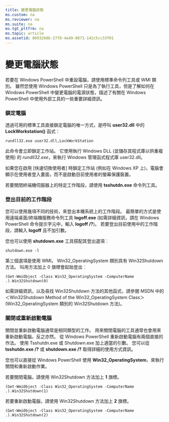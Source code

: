 ```yaml
---
title: 變更電腦狀態
ms.custom: na
ms.reviewer: na
ms.suite: na
ms.tgt_pltfrm: na
ms.topic: article
ms.assetid: 8093268b-27f8-4a49-8871-142c5cc33f01
---
```

# 變更電腦狀態
若要在 Windows PowerShell 中重設電腦，請使用標準命令列工具或 WMI 類別。 雖然您使用 Windows PowerShell 只是為了執行工具，但是了解如何在 Windows PowerShell 中變更電腦的電源狀態，描述了有關在 Windows PowerShell 中使用外部工具的一些重要詳細資訊。

### 鎖定電腦
透過可用的標準工具直接鎖定電腦的唯一方式，是呼叫 **user32.dll** 中的 **LockWorkstation()** 函式：

```
rundll32.exe user32.dll,LockWorkStation
```

此命令會立即鎖定工作站。 它使用執行 Windows DLL (並儲存其程式庫以供重複使用) 的 *rundll32.exe*，來執行 Windows 管理函式程式庫 user32.dll。

如果您在啟用 [快速切換使用者] 時鎖定工作站 (例如在 Windows XP 上)，電腦會顯示在使用者登入畫面，而不是啟動目前使用者的螢幕保護裝置。

若要關閉終端機伺服器上的特定工作階段，請使用 **tsshutdn.exe** 命令列工具。

### 登出目前的工作階段
您可以使用幾項不同的技術，來登出本機系統上的工作階段。 最簡單的方式是使用遠端桌面/終端機服務命令列工具 **logoff.exe** (如需詳細資訊，請在 Windows PowerShell 命令提示字元中，輸入 **logoff /?**)。 若要登出目前使用中的工作階段，請輸入 **logoff** 且不加引數。

您也可以使用 **shutdown.exe** 工具搭配其登出選項︰

```
shutdown.exe -l
```

第三個選項是使用 WMI。 Win32_OperatingSystem 類別具有 Win32Shutdown 方法。 叫用方法加上 0 旗標會起始登出︰

```
(Get-WmiObject -Class Win32_OperatingSystem -ComputerName .).Win32Shutdown(0)
```

如需詳細資訊，以及尋找 Win32Shutdown 方法的其他函式，請參閱 MSDN 中的＜Win32Shutdown Method of the Win32_OperatingSystem Class＞(Win32_OperatingSystem 類別的 Win32Shutdown 方法)。

### 關閉或重新啟動電腦
關閉並重新啟動電腦通常是相同類型的工作。 用來關閉電腦的工具通常也會用來重新啟動電腦，反之亦然。 從 Windows PowerShell 重新啟動電腦有兩個直接的作法。 使用 Tsshutdn.exe 或 Shutdown.exe 加上適當的引數。 您可以從 **tsshutdn.exe /?** 或 **shutdown.exe /?** 取得詳細的使用方式資訊。

您也可以直接從 Windows PowerShell 使用 **Win32_OperatingSystem**，來執行關閉和重新啟動作業。

若要關閉電腦，請使用 Win32Shutdown 方法加上 **1** 旗標。

```
(Get-WmiObject -Class Win32_OperatingSystem -ComputerName .).Win32Shutdown(1)
```

若要重新啟動電腦，請使用 Win32Shutdown 方法加上 **2** 旗標。

```
(Get-WmiObject -Class Win32_OperatingSystem -ComputerName .).Win32Shutdown(2)
```



<!--HONumber=Apr16_HO1-->


